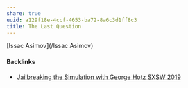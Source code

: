 ```yaml
---
share: true
uuid: a129f18e-4ccf-4653-ba72-8a6c3d1ff8c3
title: The Last Question
---
```

[Issac Asimov](/Issac Asimov)


#### Backlinks

* [Jailbreaking the Simulation with George Hotz SXSW 2019](/d98ca66c-18b8-438c-a812-606de408a26b)